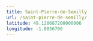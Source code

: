```yaml
---
title: Saint-Pierre-de-Semilly
url: /saint-pierre-de-semilly/
latitude: 49.120687200000006
longitude: -1.0056706
---
```

